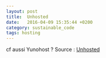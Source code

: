 ```yaml
---
layout: post
title:  Unhosted
date:   2016-04-09 15:35:44 +0200
category: sustainable_code
tags: hosting
---
```




cf aussi Yunohost ?
Source : [Unhosted][source]


[source]: https://unhosted.org/getting-started/

